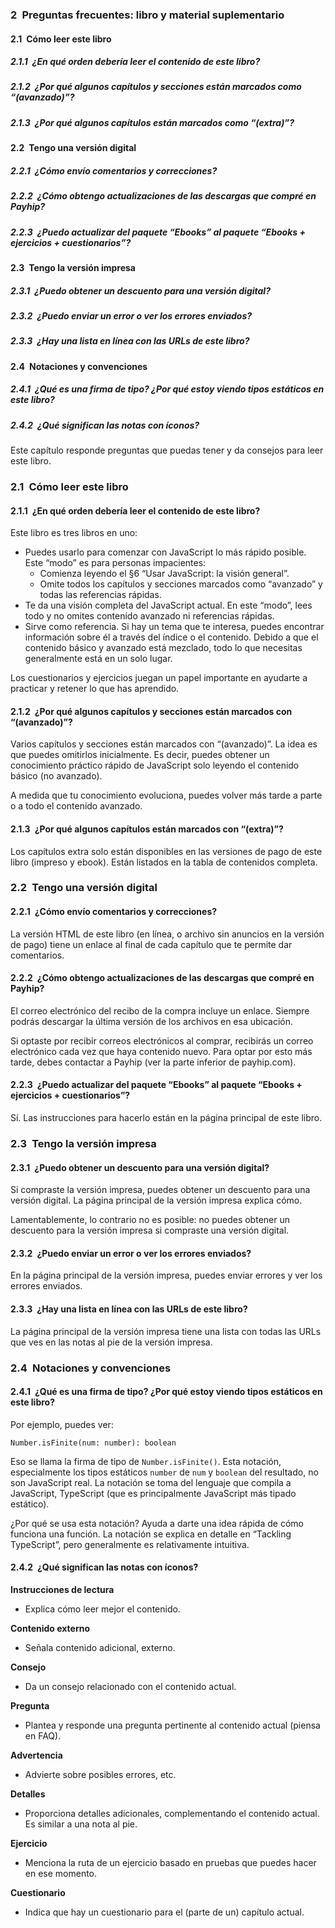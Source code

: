 ### 2 Preguntas frecuentes: libro y material suplementario

#### 2.1 Cómo leer este libro

##### 2.1.1 ¿En qué orden debería leer el contenido de este libro?

##### 2.1.2 ¿Por qué algunos capítulos y secciones están marcados como “(avanzado)”?

##### 2.1.3 ¿Por qué algunos capítulos están marcados como “(extra)”?

#### 2.2 Tengo una versión digital

##### 2.2.1 ¿Cómo envío comentarios y correcciones?

##### 2.2.2 ¿Cómo obtengo actualizaciones de las descargas que compré en Payhip?

##### 2.2.3 ¿Puedo actualizar del paquete “Ebooks” al paquete “Ebooks + ejercicios + cuestionarios”?

#### 2.3 Tengo la versión impresa

##### 2.3.1 ¿Puedo obtener un descuento para una versión digital?

##### 2.3.2 ¿Puedo enviar un error o ver los errores enviados?

##### 2.3.3 ¿Hay una lista en línea con las URLs de este libro?

#### 2.4 Notaciones y convenciones

##### 2.4.1 ¿Qué es una firma de tipo? ¿Por qué estoy viendo tipos estáticos en este libro?

##### 2.4.2 ¿Qué significan las notas con íconos?

Este capítulo responde preguntas que puedas tener y da consejos para leer este libro.

### 2.1 Cómo leer este libro

#### 2.1.1 ¿En qué orden debería leer el contenido de este libro?

Este libro es tres libros en uno:

- Puedes usarlo para comenzar con JavaScript lo más rápido posible. Este “modo” es para personas impacientes:
  - Comienza leyendo el §6 “Usar JavaScript: la visión general”.
  - Omite todos los capítulos y secciones marcados como “avanzado” y todas las referencias rápidas.
- Te da una visión completa del JavaScript actual. En este “modo”, lees todo y no omites contenido avanzado ni referencias rápidas.
- Sirve como referencia. Si hay un tema que te interesa, puedes encontrar información sobre él a través del índice o el contenido. Debido a que el contenido básico y avanzado está mezclado, todo lo que necesitas generalmente está en un solo lugar.

Los cuestionarios y ejercicios juegan un papel importante en ayudarte a practicar y retener lo que has aprendido.

#### 2.1.2 ¿Por qué algunos capítulos y secciones están marcados con “(avanzado)”?

Varios capítulos y secciones están marcados con “(avanzado)”. La idea es que puedes omitirlos inicialmente. Es decir, puedes obtener un conocimiento práctico rápido de JavaScript solo leyendo el contenido básico (no avanzado).

A medida que tu conocimiento evoluciona, puedes volver más tarde a parte o a todo el contenido avanzado.

#### 2.1.3 ¿Por qué algunos capítulos están marcados con “(extra)”?

Los capítulos extra solo están disponibles en las versiones de pago de este libro (impreso y ebook). Están listados en la tabla de contenidos completa.

### 2.2 Tengo una versión digital

#### 2.2.1 ¿Cómo envío comentarios y correcciones?

La versión HTML de este libro (en línea, o archivo sin anuncios en la versión de pago) tiene un enlace al final de cada capítulo que te permite dar comentarios.

#### 2.2.2 ¿Cómo obtengo actualizaciones de las descargas que compré en Payhip?

El correo electrónico del recibo de la compra incluye un enlace. Siempre podrás descargar la última versión de los archivos en esa ubicación.

Si optaste por recibir correos electrónicos al comprar, recibirás un correo electrónico cada vez que haya contenido nuevo. Para optar por esto más tarde, debes contactar a Payhip (ver la parte inferior de payhip.com).

#### 2.2.3 ¿Puedo actualizar del paquete “Ebooks” al paquete “Ebooks + ejercicios + cuestionarios”?

Sí. Las instrucciones para hacerlo están en la página principal de este libro.

### 2.3 Tengo la versión impresa

#### 2.3.1 ¿Puedo obtener un descuento para una versión digital?

Si compraste la versión impresa, puedes obtener un descuento para una versión digital. La página principal de la versión impresa explica cómo.

Lamentablemente, lo contrario no es posible: no puedes obtener un descuento para la versión impresa si compraste una versión digital.

#### 2.3.2 ¿Puedo enviar un error o ver los errores enviados?

En la página principal de la versión impresa, puedes enviar errores y ver los errores enviados.

#### 2.3.3 ¿Hay una lista en línea con las URLs de este libro?

La página principal de la versión impresa tiene una lista con todas las URLs que ves en las notas al pie de la versión impresa.

### 2.4 Notaciones y convenciones

#### 2.4.1 ¿Qué es una firma de tipo? ¿Por qué estoy viendo tipos estáticos en este libro?

Por ejemplo, puedes ver:

```
Number.isFinite(num: number): boolean
```

Eso se llama la firma de tipo de `Number.isFinite()`. Esta notación, especialmente los tipos estáticos `number` de `num` y `boolean` del resultado, no son JavaScript real. La notación se toma del lenguaje que compila a JavaScript, TypeScript (que es principalmente JavaScript más tipado estático).

¿Por qué se usa esta notación? Ayuda a darte una idea rápida de cómo funciona una función. La notación se explica en detalle en “Tackling TypeScript”, pero generalmente es relativamente intuitiva.

#### 2.4.2 ¿Qué significan las notas con íconos?

**Instrucciones de lectura**

- Explica cómo leer mejor el contenido.

**Contenido externo**

- Señala contenido adicional, externo.

**Consejo**

- Da un consejo relacionado con el contenido actual.

**Pregunta**

- Plantea y responde una pregunta pertinente al contenido actual (piensa en FAQ).

**Advertencia**

- Advierte sobre posibles errores, etc.

**Detalles**

- Proporciona detalles adicionales, complementando el contenido actual. Es similar a una nota al pie.

**Ejercicio**

- Menciona la ruta de un ejercicio basado en pruebas que puedes hacer en ese momento.

**Cuestionario**

- Indica que hay un cuestionario para el (parte de un) capítulo actual.
